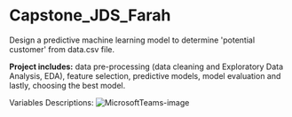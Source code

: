 # Capstone_JDS_Farah
Design a predictive machine learning model to determine 'potential customer' from data.csv file.  ​  

**Project includes:** 
data pre-processing (data cleaning and Exploratory Data Analysis, EDA), feature selection, predictive models, model evaluation and lastly, choosing the best model.

Variables Descriptions:
![MicrosoftTeams-image](https://github.com/FarahZhaini/Capstone_JDS_Farah/assets/145863378/8f47c4be-8f0c-4944-96a3-2f068be31d5b)
